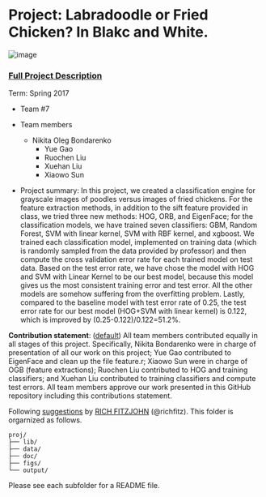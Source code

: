 # Project: Labradoodle or Fried Chicken? In Blakc and White. 
![image](figs/poodleKFC.jpg)

### [Full Project Description](doc/project3_desc.html)

Term: Spring 2017

+ Team #7
+ Team members
  + Nikita Oleg Bondarenko
	+ Yue Gao
	+ Ruochen Liu
	+ Xuehan Liu
	+ Xiaowo Sun

+ Project summary: In this project, we created a classification engine for grayscale images of poodles versus images of fried chickens. For the feature extraction methods, in addition to the sift feature provided in class, we tried three new methods: HOG, ORB, and EigenFace; for the classification models, we have trained seven classifiers: GBM, Random Forest, SVM with linear kernel, SVM with RBF kernel, and xgboost. We trained each classification model, implemented on training data (which is randomly sampled from the data provided by professor) and then compute the cross validation error rate for each trained model on test data. Based on the test error rate, we have chose the model with HOG and SVM with Linear Kernel to be our best model, because this model gives us the most consistent training error and test error. All the other models are somehow suffering from the overfitting problem. Lastly, compared to the baseline model with test error rate of 0.25, the test error rate for our best model (HOG+SVM with linear kernel) is 0.122, which is improved by (0.25-0.122)/0.122=51.2%.      
	
**Contribution statement**: ([default](doc/a_note_on_contributions.md)) All team members contributed equally in all stages of this project. Specifically, Nikita Bondarenko were in charge of presentation of all our work on this project; Yue Gao contributed to EigenFace and clean up the file feature.r; Xiaowo Sun were in charge of OGB (feature extractions); Ruochen Liu contributed to HOG and training classifiers; and Xuehan Liu contributed to training classifiers and compute test errors. All team members approve our work presented in this GitHub repository including this contributions statement. 

Following [suggestions](http://nicercode.github.io/blog/2013-04-05-projects/) by [RICH FITZJOHN](http://nicercode.github.io/about/#Team) (@richfitz). This folder is orgarnized as follows.

```
proj/
├── lib/
├── data/
├── doc/
├── figs/
└── output/
```

Please see each subfolder for a README file.
